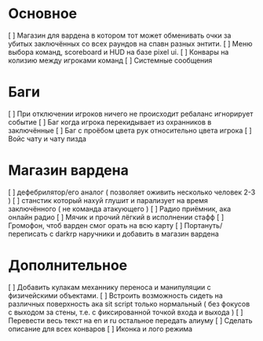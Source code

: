 # Основное
[ ] Магазин для вардена в котором тот может обменивать очки за убитых заключённых со всех раундов на спавн разных энтити.
[ ] Меню выбора команд, scoreboard и HUD на базе pixel ui.
[ ] Конвары на колизию между игроками команд
[ ] Системные сообщения

# Баги
[ ] При отключении игроков ничего не происходит ребаланс игнорирует событие
[ ] Баг когда игрока перекидывает из охранников в заключённые
[ ] Баг с проёбом цвета рук относительно цвета игрока
[ ] Войс чату и чату пизда

# Магазин вардена
[ ] дефебрилятор/его аналог ( позволяет оживить несколько человек 2-3 )
[ ] станстик который нахуй глушит и парализует на время заключённого ( не команда атакующего )
[ ] Радио приёмник, ака онлайн радио
[ ] Мячик и прочий лёгкий в исполнении стафф
[ ] Громофон, чтоб варден смог орать на всю карту
[ ] Портануть/переписать с darkrp наручники и добавить в магазин вардена

# Дополнительное
[ ] Добавить кулакам механнику переноса и манипуляции с физичейскими объектами.
[ ] Встроить возможность сидеть на различных поверхность ака sit script только нормальный ( без фокусов с выходом за стены, т.е. с фиксированной точкой входа и выхода )
[ ] Перевести весь текст на en и ru остальное передать алиуму
[ ] Сделать описание для всех конваров
[ ] Иконка и лого режима